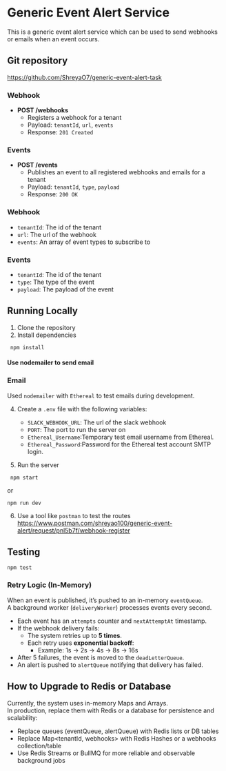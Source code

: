 # Generic Event Alert Service

This is a generic event alert service which can be used to send webhooks or emails when an event occurs.

## Git repository 
  https://github.com/ShreyaO7/generic-event-alert-task


### Webhook

*   **POST /webhooks**
    *   Registers a webhook for a tenant
    *   Payload: `tenantId`, `url`, `events`
    *   Response: `201 Created`

### Events

*   **POST /events**
    *   Publishes an event to all registered webhooks and emails for a tenant
    *   Payload: `tenantId`, `type`, `payload`
    *   Response: `200 OK`


### Webhook

*   `tenantId`: The id of the tenant
*   `url`: The url of the webhook
*   `events`: An array of event types to subscribe to

### Events

*   `tenantId`: The id of the tenant
*   `type`: The type of the event
*   `payload`: The payload of the event

## Running Locally

1.  Clone the repository
2.  Install dependencies
```base
 npm install
 ```
 #### Use nodemailer to send email
###  Email 
Used `nodemailer` with `Ethereal` to test emails during development.

4.  Create a `.env` file with the following variables:

    *   `SLACK_WEBHOOK_URL`: The url of the slack webhook
    *   `PORT`: The port to run the server on
    * `Ethereal_Username`:Temporary test email username from Ethereal.
    * `Ethereal_Password`:Password for the Ethereal test account SMTP login.
5.  Run the server 
```base
 npm start
 ```
 or
 ```base
 npm run dev
 ```

6.  Use a tool like `postman` to test the routes
https://www.postman.com/shreyao100/generic-event-alert/request/pnl5b7f/webhook-register


## Testing
```base
npm test
```
###  Retry Logic (In-Memory)

When an event is published, it’s pushed to an in-memory `eventQueue`.  
A background worker (`deliveryWorker`) processes events every second.

- Each event has an `attempts` counter and `nextAttemptAt` timestamp.
- If the webhook delivery fails:
  - The system retries up to **5 times**.
  - Each retry uses **exponential backoff**:
    - Example: 1s → 2s → 4s → 8s → 16s
- After 5 failures, the event is moved to the `deadLetterQueue`.
- An alert is pushed to `alertQueue` notifying that delivery has failed.



##  How to Upgrade to Redis or Database

Currently, the system uses in-memory Maps and Arrays.  
In production, replace them with Redis or a database for persistence and scalability:

- Replace queues (eventQueue, alertQueue) with Redis lists or DB tables
- Replace Map<tenantId, webhooks> with Redis Hashes or a webhooks collection/table
- Use Redis Streams or BullMQ for more reliable and observable background jobs
